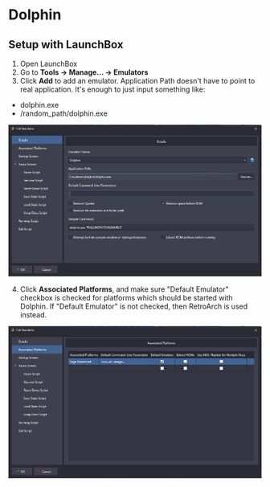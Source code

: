 # Dolphin

## Setup with LaunchBox

 1. Open LaunchBox
 2. Go to **Tools -> Manage... -> Emulators**
 3. Click **Add** to add an emulator. Application Path doesn't have to point to real application. It's enough to just input something like:
 * dolphin.exe
 * /random_path/dolphin.exe

 ![](/Docs/setup_dolphin_edit_emulator.png)
 
 4. Click **Associated Platforms**, and make sure "Default Emulator" checkbox is checked for platforms which should be started with Dolphin. If "Default Emulator" is not checked, then RetroArch is used instead.

  ![](/Docs/setup_dolphin_associated_platforms.png)
  
 

